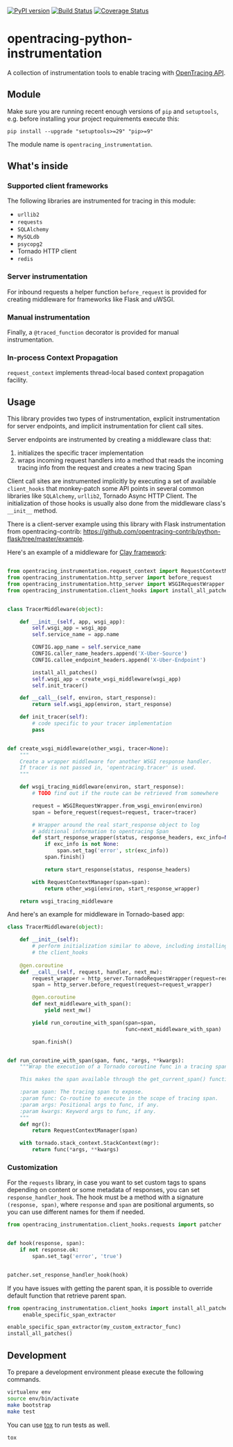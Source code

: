 [![PyPI version][pypi-img]][pypi] [![Build Status][ci-img]][ci] [![Coverage Status][cov-img]][cov]

# opentracing-python-instrumentation

A collection of instrumentation tools to enable tracing with 
[OpenTracing API](http://opentracing.io).

## Module

Make sure you are running recent enough versions of `pip` and `setuptools`, e.g. before installing your project requirements execute this:

```
pip install --upgrade "setuptools>=29" "pip>=9"
```

The module name is `opentracing_instrumentation`.

## What's inside

### Supported client frameworks

The following libraries are instrumented for tracing in this module:
 * `urllib2`
 * `requests`
 * `SQLAlchemy`
 * `MySQLdb`
 * `psycopg2`
 * Tornado HTTP client
 *  `redis`

### Server instrumentation

For inbound requests a helper function `before_request` is provided for creating middleware for frameworks like Flask and uWSGI.

### Manual instrumentation

Finally, a `@traced_function` decorator is provided for manual instrumentation.

### In-process Context Propagation

`request_context` implements thread-local based context propagation facility.

## Usage

This library provides two types of instrumentation, explicit instrumentation
for server endpoints, and implicit instrumentation for client call sites.

Server endpoints are instrumented by creating a middleware class that:

 1. initializes the specific tracer implementation
 2. wraps incoming request handlers into a method that reads the incoming
    tracing info from the request and creates a new tracing Span

Client call sites are instrumented implicitly by executing a set of 
available `client_hooks` that monkey-patch some API points in several 
common libraries like `SQLAlchemy`, `urllib2`, Tornado Async HTTP Client.
The initialization of those hooks is usually also done from the middleware
class's `__init__` method.

There is a client-server example using this library with Flask instrumentation
from opentracing-contrib: https://github.com/opentracing-contrib/python-flask/tree/master/example.

Here's an example of a middleware for [Clay framework](https://github.com/uber/clay):

```python

from opentracing_instrumentation.request_context import RequestContextManager
from opentracing_instrumentation.http_server import before_request
from opentracing_instrumentation.http_server import WSGIRequestWrapper
from opentracing_instrumentation.client_hooks import install_all_patches


class TracerMiddleware(object):

    def __init__(self, app, wsgi_app):
        self.wsgi_app = wsgi_app
        self.service_name = app.name

        CONFIG.app_name = self.service_name
        CONFIG.caller_name_headers.append('X-Uber-Source')
        CONFIG.callee_endpoint_headers.append('X-Uber-Endpoint')

        install_all_patches()
        self.wsgi_app = create_wsgi_middleware(wsgi_app)
        self.init_tracer()

    def __call__(self, environ, start_response):
        return self.wsgi_app(environ, start_response)

    def init_tracer(self):
        # code specific to your tracer implementation
        pass


def create_wsgi_middleware(other_wsgi, tracer=None):
    """
    Create a wrapper middleware for another WSGI response handler.
    If tracer is not passed in, 'opentracing.tracer' is used.
    """

    def wsgi_tracing_middleware(environ, start_response):
        # TODO find out if the route can be retrieved from somewhere

        request = WSGIRequestWrapper.from_wsgi_environ(environ)
        span = before_request(request=request, tracer=tracer)

        # Wrapper around the real start_response object to log
        # additional information to opentracing Span
        def start_response_wrapper(status, response_headers, exc_info=None):
            if exc_info is not None:
                span.set_tag('error', str(exc_info))
            span.finish()

            return start_response(status, response_headers)

        with RequestContextManager(span=span):
            return other_wsgi(environ, start_response_wrapper)

    return wsgi_tracing_middleware
```

And here's an example for middleware in Tornado-based app:

```python
class TracerMiddleware(object):

    def __init__(self):
        # perform initialization similar to above, including installing
        # the client_hooks
        
    @gen.coroutine
    def __call__(self, request, handler, next_mw):
        request_wrapper = http_server.TornadoRequestWrapper(request=request)
        span = http_server.before_request(request=request_wrapper)

        @gen.coroutine
        def next_middleware_with_span():
            yield next_mw()

        yield run_coroutine_with_span(span=span,
                                      func=next_middleware_with_span)

        span.finish()


def run_coroutine_with_span(span, func, *args, **kwargs):
    """Wrap the execution of a Tornado coroutine func in a tracing span.

    This makes the span available through the get_current_span() function.

    :param span: The tracing span to expose.
    :param func: Co-routine to execute in the scope of tracing span.
    :param args: Positional args to func, if any.
    :param kwargs: Keyword args to func, if any.
    """
    def mgr():
        return RequestContextManager(span)

    with tornado.stack_context.StackContext(mgr):
        return func(*args, **kwargs)
```

### Customization

For the `requests` library, in case you want to set custom tags
to spans depending on content or some metadata of responses,
you can set `response_handler_hook`.
The hook must be a method with a signature `(response, span)`,
where `response` and `span` are positional arguments,
so you can use different names for them if needed.

```python
from opentracing_instrumentation.client_hooks.requests import patcher


def hook(response, span):
    if not response.ok:
        span.set_tag('error', 'true')


patcher.set_response_handler_hook(hook)
```

If you have issues with getting the parent span, it is possible to override
default function that retrieve parent span. 

```python 
from opentracing_instrumentation.client_hooks import install_all_patches,
     enable_specific_span_extractor

enable_specific_span_extractor(my_custom_extractor_func)
install_all_patches()

``` 

## Development

To prepare a development environment please execute the following commands.
```bash
virtualenv env
source env/bin/activate
make bootstrap
make test
```

You can use [tox](https://tox.readthedocs.io) to run tests as well.
```bash
tox
```

[ci-img]: https://travis-ci.org/uber-common/opentracing-python-instrumentation.svg?branch=master
[ci]: https://travis-ci.org/uber-common/opentracing-python-instrumentation
[pypi-img]: https://img.shields.io/pypi/v/opentracing_instrumentation.svg
[pypi]: https://pypi.python.org/pypi/opentracing_instrumentation
[cov-img]: https://coveralls.io/repos/github/uber-common/opentracing-python-instrumentation/badge.svg
[cov]: https://coveralls.io/github/uber-common/opentracing-python-instrumentation
